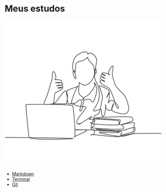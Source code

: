 # Meus estudos  

![Alt ou título da imagem](/imagens/estudos.jpeg
)
- [Markdown](https://github.com/CintiaBarros/meus-estudos/blob/master/anota%C3%A7%C3%B5es/markdown.md)
- [Terminal](https://github.com/CintiaBarros/meus-estudos/blob/master/anota%C3%A7%C3%B5es/terminal.md)
- [Git](https://github.com/CintiaBarros/meus-estudos/blob/master/anota%C3%A7%C3%B5es/git_e_github.md)
